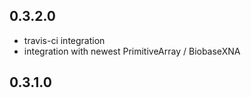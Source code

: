 0.3.2.0
-------

- travis-ci integration
- integration with newest PrimitiveArray / BiobaseXNA

0.3.1.0
-------
